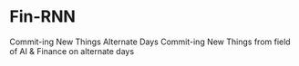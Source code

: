 # Fin-RNN
Commit-ing New Things Alternate Days
Commit-ing New Things from field of AI & Finance on alternate days 
